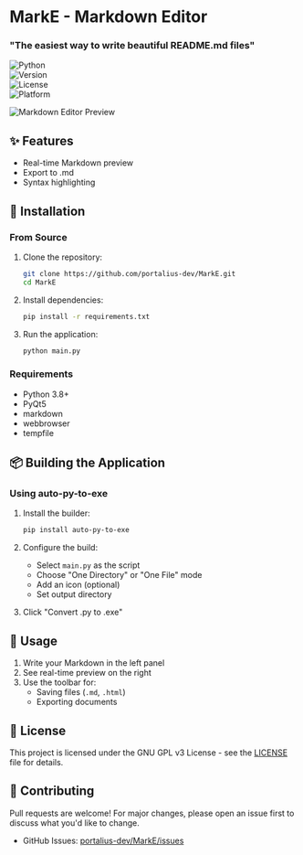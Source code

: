 # MarkE - Markdown Editor  

### "The easiest way to write beautiful README.md files"  

![Python](https://img.shields.io/badge/Python-3.8+-informational?logo=python&style=flat&logoColor=white&color=3776AB&labelColor=3776AB)  
![Version](https://img.shields.io/badge/Version-1.0-blue)  
![License](https://img.shields.io/badge/License-GPL-green)  
![Platform](https://img.shields.io/badge/Platform-Windows%20|%20Linux%20|%20macOS-lightgrey)  

![Markdown Editor Preview](https://raw.githubusercontent.com/portalius-dev/MarkE/main/readme-bin/preview.png)  

## ✨ Features  
- Real-time Markdown preview  
- Export to .md 
- Syntax highlighting  

## 🚀 Installation  

### From Source  
1. Clone the repository:  
   ```bash
   git clone https://github.com/portalius-dev/MarkE.git
   cd MarkE
   ```

2. Install dependencies:  
   ```bash
   pip install -r requirements.txt
   ```

3. Run the application:  
   ```bash
   python main.py
   ```

### Requirements  
- Python 3.8+  
- PyQt5  
- markdown  
- webbrowser  
- tempfile  

## 📦 Building the Application  

### Using auto-py-to-exe  
1. Install the builder:  
   ```bash
   pip install auto-py-to-exe
   ```

2. Configure the build:  
   - Select `main.py` as the script  
   - Choose "One Directory" or "One File" mode  
   - Add an icon (optional)  
   - Set output directory    

3. Click "Convert .py to .exe"  

## 📝 Usage  
1. Write your Markdown in the left panel  
2. See real-time preview on the right  
3. Use the toolbar for:  
   - Saving files (`.md`, `.html`)  
   - Exporting documents  

## 📜 License  
This project is licensed under the GNU GPL v3 License - see the [LICENSE](LICENSE) file for details.

## 🤝 Contributing  
Pull requests are welcome! For major changes, please open an issue first to discuss what you'd like to change.

- GitHub Issues: [portalius-dev/MarkE/issues](https://github.com/portalius-dev/MarkE/issues) 
